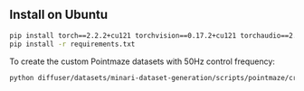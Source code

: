 ## Install on Ubuntu

```bash
pip install torch==2.2.2+cu121 torchvision==0.17.2+cu121 torchaudio==2.2.2+cu121 -f https://download.pytorch.org/whl/torch_stable.html
pip install -r requirements.txt
```

To create the custom Pointmaze datasets with 50Hz control frequency:
```bash
python diffuser/datasets/minari-dataset-generation/scripts/pointmaze/create_pointmaze_dataset.py
```
